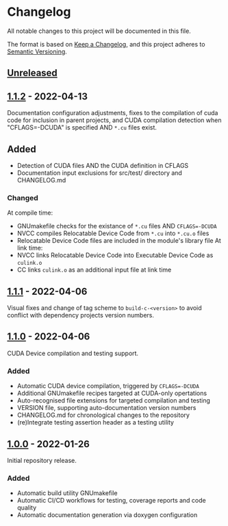 # Changelog
All notable changes to this project will be documented in this file.

The format is based on [Keep a Changelog](https://keepachangelog.com/en/1.0.0/),
and this project adheres to [Semantic Versioning](https://semver.org/spec/v2.0.0.html).

## [Unreleased]

## [1.1.2] - 2022-04-13
Documentation configuration adjustments, fixes to the compilation of cuda code for inclusion in parent projects, and CUDA compilation detection when "CFLAGS=-DCUDA" is specified AND `*.cu` files exist.

## Added
- Detection of CUDA files AND the CUDA definition in CFLAGS
- Documentation input exclusions for src/test/ directory and CHANGELOG.md

### Changed
At compile time:
- GNUmakefile checks for the existance of `*.cu` files AND `CFLAGS=-DCUDA`
- NVCC compiles Relocatable Device Code from `*.cu` into `*.cu.o` files
- Relocatable Device Code files are included in the module's library file
At link time:
- NVCC links Relocatable Device Code into Executable Device Code as `culink.o`
- CC links `culink.o` as an additional input file at link time


## [1.1.1] - 2022-04-06
Visual fixes and change of tag scheme to `build-c-<version>` to avoid conflict with dependency projects version numbers.

## [1.1.0] - 2022-04-06
CUDA Device compilation and testing support.

### Added
- Automatic CUDA device compilation, triggered by `CFLAGS=-DCUDA`
- Additional GNUmakefile recipes targeted at CUDA-only opertations
- Auto-recognised file extensions for targeted compilation and testing
- VERSION file, supporting auto-documentation version numbers
- CHANGELOG.md for chronological changes to the repository
- (re)Integrate testing assertion header as a testing utility

## [1.0.0] - 2022-01-26
Initial repository release.

### Added
- Automatic build utility GNUmakefile
- Automatic CI/CD workflows for testing, coverage reports and code quality
- Automatic documentation generation via doxygen configuration

[Unreleased]: https://github.com/adequatesystems/build-c/compare/build-c-1.1.2...HEAD
[1.1.2]: https://github.com/adequatesystems/build-c/compare/build-c-1.1.1...build-c-1.1.2
[1.1.1]: https://github.com/adequatesystems/build-c/compare/build-c-1.1.0...build-c-1.1.1
[1.1.0]: https://github.com/adequatesystems/build-c/compare/build-c-1.0.0...build-c-1.1.0
[1.0.0]: https://github.com/adequatesystems/build-c/releases/tag/build-c-1.0.0

